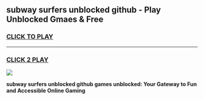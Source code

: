 
## subway surfers unblocked github - Play Unblocked Gmaes & Free
<h3>
<a href="https://news.freeplayer.one?title=subway_surfers_unblocked_github&ref=23F">CLICK TO PLAY</a></h3>
<hr>

<h3>
<a href="https://news.freeplayer.one?title=subway_surfers_unblocked_github&ref=23F">CLICK 2 PLAY</a>
  
</h3>

<a href="https://news.freeplayer.one?title=subway_surfers_unblocked_github&ref=23F/"><img src="https://clearcache.store/games.png"></a>


**subway surfers unblocked github games unblocked: Your Gateway to Fun and Accessible Online Gaming**
